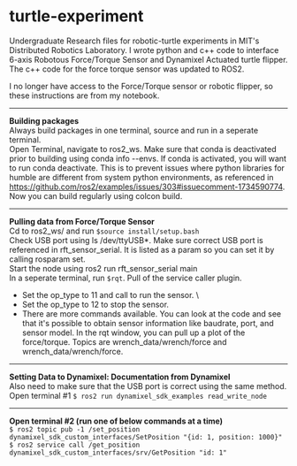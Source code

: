 # turtle-experiment
Undergraduate Research files for robotic-turtle experiments in MIT's Distributed Robotics Laboratory. 
I wrote python and c++ code to interface 6-axis Robotous Force/Torque Sensor and Dynamixel Actuated turtle flipper. The c++ code for the force torque sensor was updated to ROS2.

I no longer have access to the Force/Torque sensor or robotic flipper, so these instructions are from my notebook.

---

**Building packages** \
Always build packages in one terminal, source and run in a seperate terminal. \
Open Terminal, navigate to ros2_ws. Make sure that conda is deactivated prior to building using conda info --envs. If conda is activated, you will want to run conda deactivate. This is to prevent issues where python libraries for humble are different from system python environments, as referenced in https://github.com/ros2/examples/issues/303#issuecomment-1734590774. Now you can build regularly using colcon build.

---

**Pulling data from Force/Torque Sensor** \
Cd to ros2_ws/ and run ```$source install/setup.bash``` \
Check USB port using ls /dev/ttyUSB*. Make sure correct USB port is referenced in rft_sensor_serial. It is listed as a param so you can set it by calling rosparam set. \
Start the node using ros2 run rft_sensor_serial main \
In a seperate terminal, run ```$rqt```. Pull of the service caller plugin.
- Set the op_type to 11 and call to run the sensor. \
- Set the op_type to 12 to stop the sensor.
- There are more commands available. You can look at the code and see that it's possible to obtain sensor information like baudrate, port, and sensor model.
In the rqt window, you can pull up a plot of the force/torque. Topics are wrench_data/wrench/force and wrench_data/wrench/force.

---

**Setting Data to Dynamixel: Documentation from Dynamixel** \
Also need to make sure that the USB port is correct using the same method.
Open terminal #1
```$ ros2 run dynamixel_sdk_examples read_write_node```

---

**Open terminal #2 (run one of below commands at a time)** \
```$ ros2 topic pub -1 /set_position dynamixel_sdk_custom_interfaces/SetPosition "{id: 1, position: 1000}" ``` \
```$ ros2 service call /get_position dynamixel_sdk_custom_interfaces/srv/GetPosition "id: 1"```
